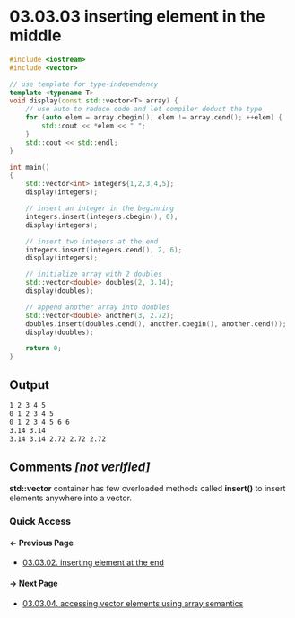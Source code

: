 # 03.03.03 inserting element in the middle

```cxx
#include <iostream>
#include <vector>

// use template for type-independency
template <typename T>
void display(const std::vector<T> array) {
    // use auto to reduce code and let compiler deduct the type
    for (auto elem = array.cbegin(); elem != array.cend(); ++elem) {
        std::cout << *elem << " ";
    }
    std::cout << std::endl;
}

int main()
{
    std::vector<int> integers{1,2,3,4,5};
    display(integers);

    // insert an integer in the beginning
    integers.insert(integers.cbegin(), 0);
    display(integers);

    // insert two integers at the end
    integers.insert(integers.cend(), 2, 6);
    display(integers);

    // initialize array with 2 doubles
    std::vector<double> doubles(2, 3.14);
    display(doubles);

    // append another array into doubles
    std::vector<double> another(3, 2.72);
    doubles.insert(doubles.cend(), another.cbegin(), another.cend());
    display(doubles);

    return 0;
}

```

## Output

```txt
1 2 3 4 5 
0 1 2 3 4 5 
0 1 2 3 4 5 6 6 
3.14 3.14 
3.14 3.14 2.72 2.72 2.72 
```

## Comments *[not verified]*

**std::vector** container has few overloaded methods called **insert()** to insert elements anywhere into a vector.

### Quick Access

<div class="previous_page pagination">

#### &#8592; Previous Page

* [03.03.02. inserting element at the end](./../../03.stl/03.array/02.pushback.md)

</div>
<div class="next_page pagination">

#### &#8594; Next Page

* [03.03.04. accessing vector elements using array semantics](./../../03.stl/03.array/04.subscript.md)

</div>
